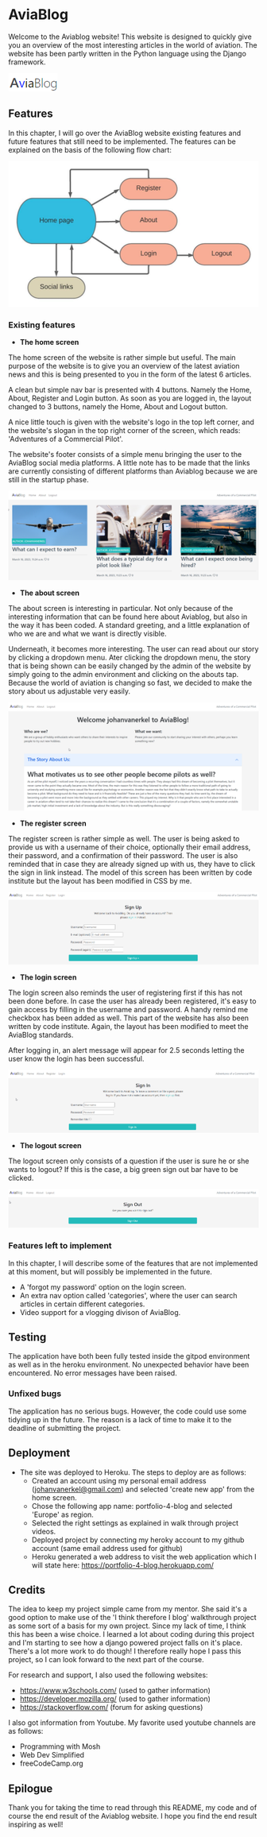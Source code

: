 # __AviaBlog__

Welcome to the Aviablog website! This website is designed to quickly give you an overview of the most interesting articles in the world of aviation. The website has been partly written in the Python language using the Django framework.

![Aviablog Logo](./media/logo.png)


## __Features__

In this chapter, I will go over the AviaBlog website existing features and future features that still need to be implemented. The features can be explained on the basis of the following flow chart:

![Aviablog Website flow chart](./media/flowchart.jpeg)

### __Existing features__

- __The home screen__
  
The home screen of the website is rather simple but useful. The main purpose of the website is to give you an overview of the latest aviation news and this is being presented to you in the form of the latest 6 articles. 

A clean but simple nav bar is presented with 4 buttons. Namely the Home, About, Register and Login button. As soon as you are logged in, the layout changed to 3 buttons, namely the Home, About and Logout button.

A nice little touch is given with the website's logo in the top left corner, and the website's slogan in the top right corner of the screen, which reads: 'Adventures of a Commercial Pilot'. 

The website's footer consists of a simple menu bringing the user to the AviaBlog social media platforms. A little note has to be made that the links are currently consisting of different platforms than Aviablog because we are still in the startup phase. 

![The Aviablog website home screen](./media/homescreen.png)

- __The about screen__

The about screen is interesting in particular. Not only because of the interesting information that can be found here about Aviablog, but also in the way it has been coded. A standard greeting, and a little explanation of who we are and what we want is directly visible. 

Underneath, it becomes more interesting. The user can read about our story by clicking a dropdown menu. Ater clicking the dropdown menu, the story that is being shown can be easily changed by the admin of the website by simply going to the admin environment and clicking on the abouts tap. Because the world of aviation is changing so fast, we decided to make the story about us adjustable very easily.

![The Aviablog website about screen](./media/about.png)

- __The register screen__

The register screen is rather simple as well. The user is being asked to provide us with a username of their choice, optionally their email address, their password, and a confirmation of their password. The user is also reminded that in case they are already signed up with us, they have to click the sign in link instead. The model of this screen has been written by code institute but the layout has been modified in CSS by me.

  ![The Aviablog website register screen](./media/register.png)

- __The login screen__

The login screen also reminds the user of registering first if this has not been done before. In case the user has already been registered, it's easy to gain access by filling in the username and password. A handy remind me checkbox has been added as well. This part of the website has also been written by code institute. Again, the layout has been modified to meet the AviaBlog standards. 

After logging in, an alert message will appear for 2.5 seconds letting the user know the login has been successful.


  ![The Aviablog website login screen](./media/login.png)

- __The logout screen__

The logout screen only consists of a question if the user is sure he or she wants to logout? If this is the case, a big green sign out bar have to be clicked. 

  ![The Aviablog website login screen](./media/logout.png)


### __Features left to implement__

In this chapter, I will describe some of the features that are not implemented at this moment, but will possibly be implemented in the future. 

  - A 'forgot my password' option on the login screen.
  - An extra nav option called 'categories', where the user can search articles in certain different categories.
  - Video support for a vlogging divison of AviaBlog.

## __Testing__

The application have both been fully tested inside the gitpod environment as well as in the heroku environment. No unexpected behavior have been encountered. No error messages have been raised.

### __Unfixed bugs__

 The application has no serious bugs. However, the code could use some tidying up in the future. The reason is a lack of time to make it to the deadline of submitting the project.


## __Deployment__
- The site was deployed to Heroku. The steps to deploy are as follows:
  - Created an account using my personal email address (johanvanerkel@gmail.com) and selected 'create new app' from the home screen.
  - Chose the following app name: portfolio-4-blog and selected 'Europe' as region.
  - Selected the right settings as explained in walk through project videos.
  - Deployed project by connecting my heroky account to my github account (same email address used for github)
  - Heroku generated a web address to visit the web application which I will state here:
    https://portfolio-4-blog.herokuapp.com/


## __Credits__

The idea to keep my project simple came from my mentor. She said it's a good option to make use of the 'I think therefore I blog' walkthrough project as some sort of a basis for my own project. Since my lack of time, I think this has been a wise choice. I learned a lot about coding during this project and I'm starting to see how a django powered project falls on it's place. There's a lot more work to do though! I therefore really hope I pass this project, so I can look forward to the next part of the course.

For research and support, I also used the following websites:
- https://www.w3schools.com/ (used to gather information)
- https://developer.mozilla.org/ (used to gather information) 
- https://stackoverflow.com/ (forum for asking questions)

I also got information from Youtube. My favorite used youtube channels are as follows:
- Programming with Mosh
- Web Dev Simplified
- freeCodeCamp.org

## __Epilogue__

Thank you for taking the time to read through this README, my code and of course the end result of the Aviablog website. I hope you find the end result inspiring as well!

